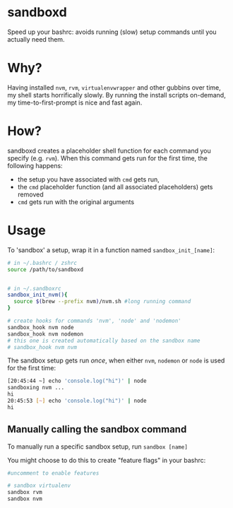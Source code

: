 # sandboxd
Speed up your bashrc: avoids running (slow) setup commands until you actually need them.

# Why?
Having installed `nvm`, `rvm`, `virtualenvwrapper` and other gubbins over time, my shell starts horrifically slowly. By running the install scripts on-demand, my time-to-first-prompt is nice and fast again.

# How?
sandboxd creates a placeholder shell function for each command you specify (e.g. `rvm`). When this command gets run for the first time, the following happens:
- the setup you have associated with `cmd` gets run,
- the `cmd` placeholder function (and all associated placeholders) gets removed
- `cmd` gets run with the original arguments

# Usage
To 'sandbox' a setup, wrap it in a function named `sandbox_init_[name]`:

```bash
# in ~/.bashrc / zshrc
source /path/to/sandboxd


# in ~/.sandboxrc
sandbox_init_nvm(){
  source $(brew --prefix nvm)/nvm.sh #long running command
}

# create hooks for commands 'nvm', 'node' and 'nodemon'
sandbox_hook nvm node
sandbox_hook nvm nodemon
# this one is created automatically based on the sandbox name
# sandbox_hook nvm nvm
```

The sandbox setup gets run _once_, when either `nvm`, `nodemon` or `node` is used for the first time:

```bash
[20:45:44 ~] echo 'console.log("hi")' | node
sandboxing nvm ...
hi
20:45:53 [~] echo 'console.log("hi")' | node
hi
```

## Manually calling the sandbox command
To manually run a specific sandbox setup, run `sandbox [name]`

You might choose to do this to create "feature flags" in your bashrc:

```bash
#uncomment to enable features

# sandbox virtualenv
sandbox rvm
sandbox nvm
```
